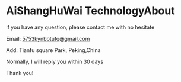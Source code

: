 # AiShangHuWai TechnologyAbout

if you have any question, please contact me with no hesitate


Email: 5753kynbbtufq@gmail.com

Add: Tianfu square Park, Peking,China

Normally, I will reply you within 30 days

Thank you!
